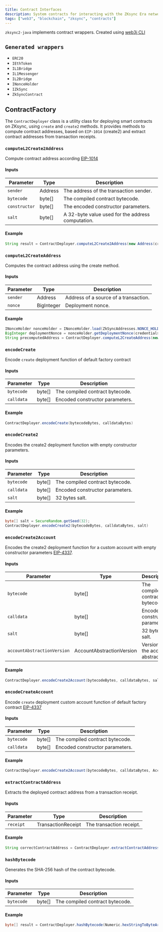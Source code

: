 ```yaml
---
title: Contract Interfaces
description: System contracts for interacting with the ZKsync Era network
tags: ["web3", "blockchain", "zksync", "contracts"]
---
```



`zksync2-java` implements contract wrappers. Created using
[web3j CLI](https://docs.web3j.io/4.8.7/command_line_tools/#solidity-smart-contract-wrapper-generator)

## `Generated wrappers`

- `ERC20`
- `IEthToken`
- `IL1Bridge`
- `IL1Messenger`
- `IL2Bridge`
- `INonceHolder`
- `IZkSync`
- `ZkSyncContract`

## ContractFactory

The `ContractDeployer` class is a utility class for deploying smart contracts on ZKsync,
using `create` and `create2` methods.
It provides methods to compute contract addresses,
based on `EIP-1014` (create2) and extract contract addresses from transaction receipts.
### `computeL2Create2Address`

Compute contract address according [EIP-1014](https://eips.ethereum.org/EIPS/eip-1014)

#### Inputs

| Parameter     | Type        | Description                                                 |
|---------------| ----------- | ----------------------------------------------------------- |
| `sender`      | Address       | The address of the transaction sender.|
| `bytecode`    | byte[]      | The compiled contract bytecode.|
| `constructor` | byte[] | The encoded constructor parameters.|
| `salt`        | byte[] | A 32-byte value used for the address computation.|

#### Example

```java
String result = ContractDeployer.computeL2Create2Address(new Address(credentials.getAddress()), Numeric.hexStringToByteArray(CounterContract.BINARY), new byte[]{}, salt).getValue();
```

### `computeL2CreateAddress`

Computes the contract address using the create method.

#### Inputs

| Parameter     | Type    | Description                                                 |
|---------------|---------| ----------------------------------------------------------- |
| `sender`      | Address | Address of a source of a transaction.|
| `nonce`       | BigInteger  | Deployment nonce.|

#### Example

```java
INonceHolder nonceHolder = INonceHolder.load(ZkSyncAddresses.NONCE_HOLDER_ADDRESS, zksync, new ReadonlyTransactionManager(zksync, credentials.getAddress()), new DefaultGasProvider());
BigInteger deploymentNonce = nonceHolder.getDeploymentNonce(credentials.getAddress()).send();
String precomputedAddress = ContractDeployer.computeL2CreateAddress(new Address(credentials.getAddress()), deploymentNonce).getValue();
```

### `encodeCreate`

Encode `create` deployment function of default factory contract

#### Inputs

| Parameter  | Type    | Description                     |
|------------|---------|---------------------------------|
| `bytecode` | byte[] | The compiled contract bytecode. |
| `calldata` | byte[] | Encoded constructor parameters. |

#### Example

```java
ContractDeployer.encodeCreate(bytecodeBytes, calldataBytes)
```

### `encodeCreate2`

Encodes the create2 deployment function with empty constructor parameters.
#### Inputs

| Parameter  | Type    | Description                     |
|------------|---------|---------------------------------|
| `bytecode` | byte[] | The compiled contract bytecode. |
| `calldata` | byte[] | Encoded constructor parameters. |
| `salt`     | byte[] | 32 bytes salt.                  |

#### Example

```java
byte[] salt = SecureRandom.getSeed(32);
ContractDeployer.encodeCreate2(bytecodeBytes, calldataBytes, salt)
```

### `encodeCreate2Account`

Encodes the create2 deployment function for a custom account with empty constructor parameters [EIP-4337](https://eips.ethereum.org/EIPS/eip-4337).

#### Inputs

| Parameter  | Type    | Description                         |
|------------|---------|-------------------------------------|
| `bytecode` | byte[] | The compiled contract bytecode.     |
| `calldata` | byte[] | Encoded constructor parameters.     |
| `salt`     | byte[] | 32 bytes salt.                      |
| `accountAbstractionVersion` | AccountAbstractionVersion | Version of the account abstraction. |

#### Example

```java
ContractDeployer.encodeCreate2Account(bytecodeBytes, calldataBytes, salt, AccountAbstractionVersion.Version1)
```

### `encodeCreateAccount`

Encode `create` deployment custom account function of default factory contract [EIP-4337](https://eips.ethereum.org/EIPS/eip-4337)

#### Inputs

| Parameter  | Type    | Description                         |
|------------|---------|-------------------------------------|
| `bytecode` | byte[] | The compiled contract bytecode.     |
| `calldata` | byte[] | Encoded constructor parameters.     |

#### Example

```java
ContractDeployer.encodeCreate2Account(bytecodeBytes, calldataBytes, AccountAbstractionVersion.Version1)
```

### `extractContractAddress`

Extracts the deployed contract address from a transaction receipt.

#### Inputs

| Parameter     | Type    | Description              |
|---------------|---------|--------------------------|
| `receipt`      | TransactionReceipt | The transaction receipt. |

#### Example

```java
String correctContractAddress = ContractDeployer.extractContractAddress(response).getValue();
```

### `hashBytecode`

Generates the SHA-256 hash of the contract bytecode.

#### Inputs

| Parameter  | Type    | Description              |
|------------|---------|--------------------------|
| `bytecode` | byte[] | The compiled contract bytecode. |

#### Example

```java
byte[] result = ContractDeployer.hashBytecode(Numeric.hexStringToByteArray(CounterContract.BINARY));
```
